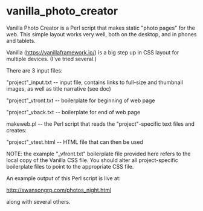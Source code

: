 # vanilla_photo_creator
Vanilla Photo Creator is a Perl script that makes static "photo pages" for the web. This simple layout works very well, both on the desktop, and in phones and tablets.

Vanilla (https://vanillaframework.io/) is a big step up in CSS layout for multiple devices. (I've tried several.)

There are 3 input files:

"project"_input.txt -- input file, contains links to full-size and thumbnail images, as well as title narrative (see doc)

"project"_vtront.txt -- boilerplate for beginning of web page

"project"_vback.txt -- boilerplate for end of web page

makeweb.pl -- the Perl script that reads the "project"-specific text files and creates:

"project"_vtest.html -- HTML file that can then be used

NOTE: the example "_vfront.txt" boilerplate file provided here refers to the local copy of the Vanilla CSS file. You should alter all project-specific boilerplate files to point to the appropriate CSS file.

An example output of this Perl script is live at:

http://swansongrp.com/photos_night.html

along with several others.
